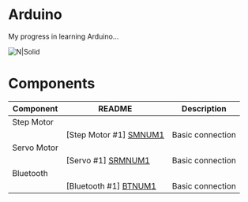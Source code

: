 # Arduino
My progress in learning Arduino...

![N|Solid](https://upload.wikimedia.org/wikipedia/commons/thumb/3/38/Arduino_Uno_-_R3.jpg/220px-Arduino_Uno_-_R3.jpg)

# Components
| Component | README | Description |
| ------ | ------ | ------ |
| Step Motor |
|  | [Step Motor #1] [SMNUM1] | Basic connection
| Servo Motor |
|  | [Servo #1] [SRMNUM1] | Basic connection
| Bluetooth |
|  | [Bluetooth #1] [BTNUM1] | Basic connection


   [SMNUM1]: <https://github.com/NetPumi2/Arduino/blob/master/Basic/StepMotor/StepMotorBasicConnection/README.md>

   [BTNUM1]: <https://github.com/NetPumi2/Arduino/blob/master/Basic/Bluetooth/BluetoothBasicConnection/README.md>

   [SRMNUM1]: <https://github.com/NetPumi2/Arduino/blob/master/Basic/ServoMotor/ServoMotorBasicConnection/README.md>
